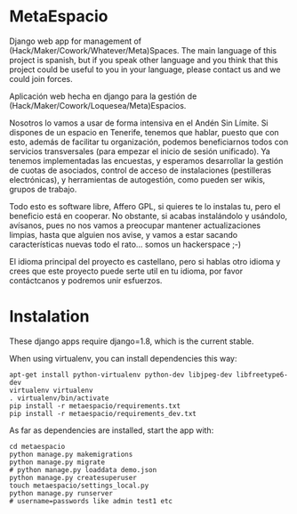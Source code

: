 MetaEspacio
===========

Django web app for management of (Hack/Maker/Cowork/Whatever/Meta)Spaces. The
main language of this project is spanish, but if you speak other language and
you think that this project could be useful to you in your language, please
contact us and we could join forces.

Aplicación web hecha en django para la gestión de
(Hack/Maker/Cowork/Loquesea/Meta)Espacios.

Nosotros lo vamos a usar de forma intensiva en el Andén Sin Límite. Si dispones
de un espacio en Tenerife, tenemos que hablar, puesto que con esto, además de
facilitar tu organización, podemos beneficiarnos todos con servicios
transversales (para empezar el inicio de sesión unificado). Ya tenemos
implementadas las encuestas, y esperamos desarrollar la gestión de cuotas de
asociados, control de acceso de instalaciones (pestilleras electrónicas), y
herramientas de autogestión, como pueden ser wikis, grupos de trabajo.

Todo esto es software libre, Affero GPL, si quieres te lo instalas tu, pero el
beneficio está en cooperar.  No obstante, si acabas instalándolo y usándolo,
avísanos, pues no nos vamos a preocupar mantener actualizaciones limpias, hasta
que alguien nos avise, y vamos a estar sacando características nuevas todo el
rato... somos un hackerspace ;-)

El idioma principal del proyecto es castellano, pero si hablas otro idioma y
crees que este proyecto puede serte util en tu idioma, por favor contáctcanos y
podremos unir esfuerzos.


Instalation
===========

These django apps require django=1.8, which is the current stable.

When using virtualenv, you can install dependencies this way:

    apt-get install python-virtualenv python-dev libjpeg-dev libfreetype6-dev
    virtualenv virtualenv
    . virtualenv/bin/activate
    pip install -r metaespacio/requirements.txt
    pip install -r metaespacio/requirements_dev.txt

As far as dependencies are installed, start the app with:

    cd metaespacio
    python manage.py makemigrations
    python manage.py migrate
    # python manage.py loaddata demo.json
    python manage.py createsuperuser
    touch metaespacio/settings_local.py
    python manage.py runserver
    # username=passwords like admin test1 etc
